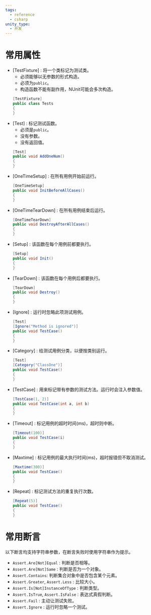 ```yaml
---
tags:
  - reference
  - csharp
unity_type:
  - 开发
---
```


# 常用属性

- \[TestFixture] : 将一个类标记为测试类。
	- 必须能够以无参数的形式构造。
	- 必须为`public`。
	- 构造函数不能有副作用，NUnit可能会多次构造。
	```csharp
	[TestFixture]
	public class Tests
	{
	}
	```
- \[Test] : 标记测试函数。
	- 必须是`public`。
	- 没有参数。
	- 没有返回值。
	```csharp
	[Test]
	public void AddOneNum()
	{
	}
	```
- \[OneTimeSetup] : 在所有用例开始前运行。
	```csharp
	[OneTimeSetup]
	public void InitBeforeAllCases()
	{
	}
	```
- \[OneTimeTearDown] : 在所有用例结束后运行。
	```csharp
	[OneTimeTearDown]
	public void DestroyAfterAllCases()
	{
	}
	```
- \[Setup] : 该函数在每个用例前都要执行。
	```csharp
	[Setup]
	public void Init()
	{
	}
	```
- \[TearDown] : 该函数在每个用例后都要执行。
	```csharp
	[TearDown]
	public void Destroy()
	{
	}
	```
- \[Ignore] : 运行时忽略此项测试用例。
	```csharp
	[Test]
	[Ignore("Method is ignored")]
	public void TestCase()
	{
	}
	```
- \[Category] : 给测试用例分类，以便按类别运行。
	```csharp
	[Test]
	[Category("ClassOne")]
	public void TestCase()
	{
	}
	```
- \[TestCase] : 用来标记带有参数的测试方法。运行时会注入参数值。
	```csharp
	[TestCase(1, 2)]
	public void TestCase(int a, int b)
	{
	}
	```
- \[Timeout] : 标记用例的超时时间(ms)，超时则中断。
	```csharp
	[Timeout(100)]
	public void TestCase(i)
	{
	}
	```
- \[Maxtime] : 标记用例的最大执行时间(ms)，超时报错但不取消测试。
	```csharp
	[Maxtime(300)]
	public void TestCase()
	{
	}
	```
- \[Repeat] : 标记测试方法的重复执行次数。
	```csharp
	[Repeat(5)]
	public void TestCase()
	{
	}
	```

# 常用断言

以下断言均支持字符串参数，在断言失败时使用字符串作为提示。

- `Assert.Are[Not]Equal` : 判断是否相等。
- `Assert.Are[Not]Same` : 判断是否为一个对象。
- `Assert.Contains`: 判断集合对象中是否包含某个元素。
- `Assert.Greater`, `Assert.Less` : 比较大小。
- `Assert.Is[Not]InstanceOfType` : 判断类型。
- `Assert.IsTrue`, `Assert.IsFalse` : 表达式真假判断。
- `Assert.Fail` : 主动让测试失败。
- `Assert.Ignore` : 运行时忽略一个测试。